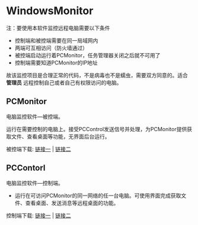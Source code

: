 WindowsMonitor
=========

注：要使用本软件监控远程电脑需要以下条件

- 控制端和被控端需要在同一局域网内
- 两端可互相访问（防火墙通过）
- 被控端启动运行着PCMonitor，任务管理器关闭之后就不可用了
- 控制端需要知道PCMonitor的IP地址

故该监控项目是合理正常的代码，不是病毒也不是蠕虫，需要双方同意的。适合 **管理员** 远程控制自己或者自己有权限访问的电脑。

## PCMonitor

电脑监控软件—被控端。

运行在需要控制的电脑上。接受PCControl发送信号并处理，为PCMonitor提供获取文件、查看桌面等功能，无界面后台运行。

被控端下载: 
[链接一](https://github.com/Yhzhtk/WindowsMonitor/blob/master/PCMonitor/PCMonitor/bin/Debug/PCMonitor.exe?raw=true) | 
[链接二](https://raw.githubusercontent.com/Yhzhtk/WindowsMonitor/master/PCMonitor/PCMonitor/bin/Debug/PCMonitor.exe)


## PCContorl

电脑监控软件—控制端。

- 运行在可访问PCMonitor的同一网络的任一台电脑。可使用界面完成获取文件、查看桌面、发送消息等远程桌面的功能。

控制端下载: 
[链接一](https://github.com/Yhzhtk/WindowsMonitor/blob/master/PCContorl/PCContorl/bin/Debug/PCContorl.exe?raw=true) | 
[链接二](https://raw.githubusercontent.com/Yhzhtk/WindowsMonitor/master/PCContorl/PCContorl/bin/Debug/PCContorl.exe)

